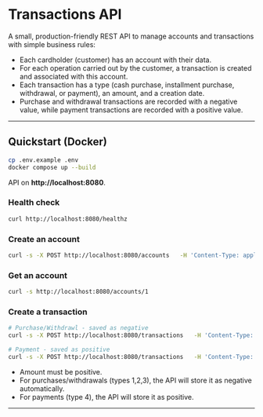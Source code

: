 # Transactions API

A small, production-friendly REST API to manage accounts and transactions with simple business rules:

- Each cardholder (customer) has an account with their data.
- For each operation carried out by the customer, a transaction is created and associated with this account.
- Each transaction has a type (cash purchase, installment purchase, withdrawal, or payment), an amount, and a creation date.
- Purchase and withdrawal transactions are recorded with a negative value, while payment transactions are recorded with a positive value.

---

## Quickstart (Docker)

```bash
cp .env.example .env
docker compose up --build
```

API on **http://localhost:8080**.

### Health check
```bash
curl http://localhost:8080/healthz
```

### Create an account
```bash
curl -s -X POST http://localhost:8080/accounts   -H 'Content-Type: application/json'   -d '{"document_number": "12345678900"}'
```

### Get an account
```bash
curl -s http://localhost:8080/accounts/1
```

### Create a transaction
```bash
# Purchase/Withdrawl - saved as negative
curl -s -X POST http://localhost:8080/transactions   -H 'Content-Type: application/json'   -d '{"account_id":1,"operation_type_id":1,"amount":50.0}'
```

```bash
# Payment - saved as positive
curl -s -X POST http://localhost:8080/transactions   -H 'Content-Type: application/json'   -d '{"account_id":1,"operation_type_id":4,"amount":60.0}'
```

- Amount must be positive.
- For purchases/withdrawals (types 1,2,3), the API will store it as negative automatically.
- For payments (type 4), the API will store it as positive.

---
